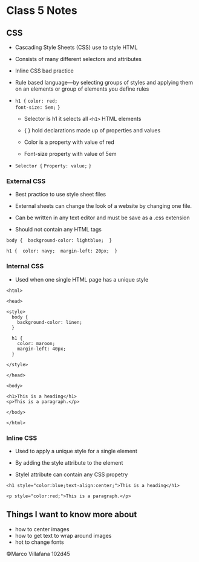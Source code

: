 # Class 5 Notes

## CSS 

+ Cascading Style Sheets (CSS) use to style HTML 

+ Consists of many different selectors and attributes  

+ Inline CSS bad practice 

+ Rule based language—by selecting groups of styles and applying them on an elements or group of elements you define rules 

+ `h1 {`
        `color: red;`  
        `font-size: 5em;` 
    `}` 

  + Selector is h1 it selects all `<h1>` HTML elements 

  + { } hold declarations made up of properties and values 

  + Color is a property with value of red 

  + Font-size property with value of 5em 

+ `Selector {`
    `Property: value;` 
`}` 

### External CSS 

+ Best practice to use style sheet files 

+ External sheets can change the look of a website by changing one file. 

+ Can be written in any text editor and must be save as a .css extension 

+ Should not contain any HTML tags 

`body { 
  background-color: lightblue; 
}` 

`h1 { 
  color: navy; 
  margin-left: 20px; 
}` 

### Internal CSS 

+ Used when one single HTML page has a unique style 

`<html> `

  `<head>` 

    <style>
      body { 
        background-color: linen; 
      } 

      h1 { 
        color: maroon; 
        margin-left: 40px; 
      }

    </style> 

  `</head>` 

  `<body>` 

    <h1>This is a heading</h1> 
    <p>This is a paragraph.</p> 

  `</body>`

`</html>`

### Inline CSS 

+ Used to apply a unique style for a single element 

+ By adding the style attribute to the element 

+ Stylel attribute can contain any CSS propetry 

`<h1 style="color:blue;text-align:center;">This is a heading</h1>` 

`<p style="color:red;">This is a paragraph.</p>` 

 
## Things I want to know more about 

+ how to center images
+ how to get text to wrap around images
+ hot to change fonts


©Marco Villafana 102d45